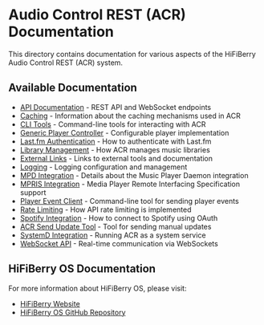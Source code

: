 # Audio Control REST (ACR) Documentation

This directory contains documentation for various aspects of the HiFiBerry Audio Control REST (ACR) system.

## Available Documentation

- [API Documentation](api.md) - REST API and WebSocket endpoints
- [Caching](caching.md) - Information about the caching mechanisms used in ACR
- [CLI Tools](cli_tools.md) - Command-line tools for interacting with ACR
- [Generic Player Controller](generic_player_controller.md) - Configurable player implementation
- [Last.fm Authentication](lastfm.md) - How to authenticate with Last.fm
- [Library Management](library.md) - How ACR manages music libraries
- [External Links](links.md) - Links to external tools and documentation
- [Logging](logging.md) - Logging configuration and management
- [MPD Integration](mpd.md) - Details about the Music Player Daemon integration
- [MPRIS Integration](mpris.md) - Media Player Remote Interfacing Specification support
- [Player Event Client](player_event_client.md) - Command-line tool for sending player events
- [Rate Limiting](rate_limiting.md) - How API rate limiting is implemented
- [Spotify Integration](spotify.md) - How to connect to Spotify using OAuth
- [ACR Send Update Tool](acr_send_update.md) - Tool for sending manual updates
- [SystemD Integration](systemd_integration.md) - Running ACR as a system service
- [WebSocket API](websocket.md) - Real-time communication via WebSockets

## HiFiBerry OS Documentation

For more information about HiFiBerry OS, please visit:

- [HiFiBerry Website](https://www.hifiberry.com/)
- [HiFiBerry OS GitHub Repository](https://github.com/hifiberry/hifiberry-os)
